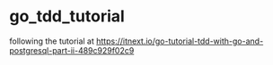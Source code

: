 # go_tdd_tutorial
following the tutorial at https://itnext.io/go-tutorial-tdd-with-go-and-postgresql-part-ii-489c929f02c9

